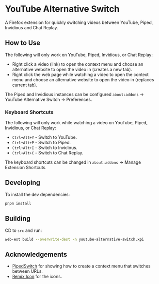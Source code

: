 # YouTube Alternative Switch

A Firefox extension for quickly switching videos between YouTube, Piped, Invidious and Chat Replay.

## How to Use

The following will only work on YouTube, Piped, Invidious, or Chat Replay:

- Right click a video (link) to open the context menu and choose an alternative website to open the video in (creates a new tab).
- Right click the web page while watching a video to open the context menu and choose an alternative website to open the video in (replaces current tab).

The Piped and Invidious instances can be configured `about:addons` -> YouTube Alternative Switch -> Preferences.

### Keyboard Shortcuts

The following will only work while watching a video on YouTube, Piped, Invidious, or Chat Replay:

- `Ctrl+Alt+Y` - Switch to YouTube.
- `Ctrl+Alt+P` - Switch to Piped.
- `Ctrl+Alt+I` - Switch to Invidious.
- `Ctrl+Alt+C` - Switch to Chat Replay.

The keyboard shortcuts can be changed in `about:addons` -> Manage Extension Shortcuts.

## Developing

To install the dev dependencies:

```bash
pnpm install
```

## Building

CD to `src` and run:

```bash
web-ext build --overwrite-dest -n youtube-alternative-switch.xpi
```

## Acknowledgements

- [PipedSwitch](https://github.com/AnkhSquirrel/PipedSwitch) for showing how to create a context menu that switches between URLs.
- [Remix Icon](https://remixicon.com/) for the icons.
